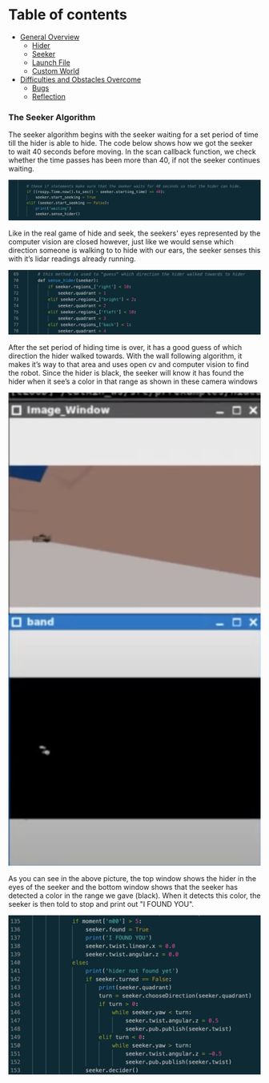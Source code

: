 # Table of contents

* [General Overview](overview.md)
  * [Hider](hider.md)
  * [Seeker](seeker.md)
  * [Launch File](launch.md)
  * [Custom World](world.md)
* [Difficulties and Obstacles Overcome](obstacles.md)
  * [Bugs](bugs.md)
  * [Reflection](reflection.md)

### The Seeker Algorithm

The seeker algorithm begins with the seeker waiting for a set period of time till the hider is able to hide. The code below shows how we got the seeker to wait 40 seconds before moving. In the scan callback function, we check whether the time passes has been more than 40, if not the seeker continues waiting. 

![camera](images/wait.png)

Like in the real game of hide and seek, the seekers' eyes represented by the computer vision are closed however, just like we would sense which direction someone is walking to to hide with our ears, the seeker senses this with it’s lidar readings already running. 

![camera](images/sense_hider.png)

After the set period of hiding time is over, it has a good guess of which direction the hider walked towards. With the wall following algorithm, it makes it’s way to that area and uses open cv and computer vision to find the robot. Since the hider is black, the seeker will know it has found the hider when it see’s a color in that range as shown in these camera windows 

![camera](images/camera.png)

As you can see in the above picture, the top window shows the hider in the eyes of the seeker and the bottom window shows that the seeker has detected a color in the range we gave (black). When it detects this color, the seeker is then told to stop and print out "I FOUND YOU".

![camera](images/img_callback.png)
